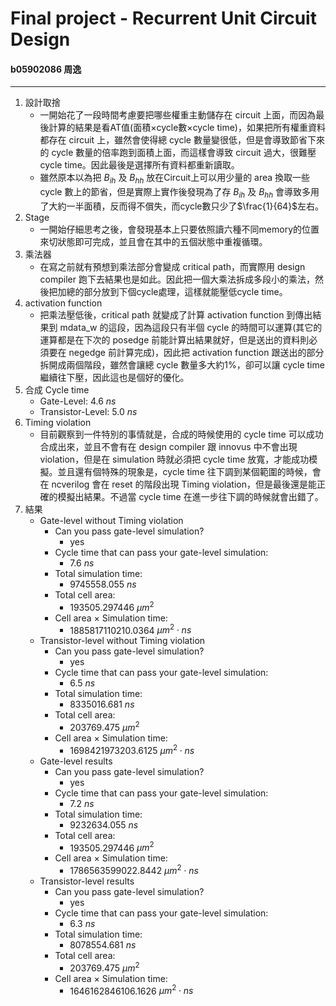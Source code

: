 # Final project - Recurrent Unit Circuit Design 
#### b05902086 周逸
---
1. 設計取捨
    * 一開始花了一段時間考慮要把哪些權重主動儲存在 circuit 上面，而因為最後計算的結果是看AT值(面積$\times$cycle數$\times$cycle time)，如果把所有權重資料都存在 circuit 上，雖然會使得總 cycle 數量變很低，但是會導致節省下來的 cycle 數量的倍率跑到面積上面，而這樣會導致 circuit 過大，很難壓 cycle time。因此最後是選擇所有資料都重新讀取。
    * 雖然原本以為把 $B_{ih}$ 及 $B_{hh}$ 放在Circuit上可以用少量的 area 換取一些 cycle 數上的節省，但是實際上實作後發現為了存 $B_{ih}$ 及 $B_{hh}$ 會導致多用了大約一半面積，反而得不償失，而cycle數只少了$\frac{1}{64}$左右。
2. Stage
    * 一開始仔細思考之後，會發現基本上只要依照讀六種不同memory的位置來切狀態即可完成，並且會在其中的五個狀態中重複循環。
3. 乘法器
    * 在寫之前就有預想到乘法部分會變成 critical path，而實際用 design compiler 跑下去結果也是如此。因此把一個大乘法拆成多段小的乘法，然後把加總的部分放到下個cycle處理，這樣就能壓低cycle time。
4. activation function
    * 把乘法壓低後，critical path 就變成了計算 activation function 到傳出結果到 mdata_w 的這段，因為這段只有半個 cycle 的時間可以運算(其它的運算都是在下次的 posedge 前能計算出結果就好，但是送出的資料則必須要在 negedge 前計算完成)，因此把 activation function 跟送出的部分拆開成兩個階段，雖然會讓總 cycle 數量多大約1%，卻可以讓 cycle time 繼續往下壓，因此這也是個好的優化。
5. 合成 Cycle time
    * Gate-Level: $4.6$ $ns$
    * Transistor-Level: $5.0$ $ns$
5. Timing violation
    * 目前觀察到一件特別的事情就是，合成的時候使用的 cycle time 可以成功合成出來，並且不會有在 design compiler 跟 innovus 中不會出現 violation，但是在 simulation 時就必須把 cycle time 放寬，才能成功模擬。並且還有個特殊的現象是，cycle time 往下調到某個範圍的時候，會在 ncverilog 會在 reset 的階段出現 Timing violation，但是最後還是能正確的模擬出結果。不過當 cycle time 在進一步往下調的時候就會出錯了。
6. 結果
    * Gate-level without Timing violation
        * Can you pass gate-level simulation?
            * yes
        * Cycle time that can pass your gate-level simulation:
            * $7.6$ $ns$
        * Total simulation time:
            * $9745558.055$ $ns$
        * Total cell area: 
            * $193505.297446$ $\mu{m^2}$
        * Cell area $\times$ Simulation time: 
            * $1885817110210.0364$ $\mu{m^2}\cdot{ns}$
    * Transistor-level without Timing violation
        * Can you pass gate-level simulation?
            * yes
        * Cycle time that can pass your gate-level simulation:
            * $6.5$ $ns$
        * Total simulation time:
            * $8335016.681$ $ns$
        * Total cell area: 
            * $203769.475$ $\mu{m^2}$
        * Cell area $\times$ Simulation time: 
            * $1698421973203.6125$ $\mu{m^2}\cdot{ns}$
    * Gate-level results
        * Can you pass gate-level simulation?
            * yes
        * Cycle time that can pass your gate-level simulation:
            * $7.2$ $ns$ 
        * Total simulation time:
            * $9232634.055$ $ns$
        * Total cell area: 
            * $193505.297446$ $\mu{m^2}$
        * Cell area $\times$ Simulation time: 
            * $1786563599022.8442$ $\mu{m^2}\cdot{ns}$
    * Transistor-level results
        * Can you pass gate-level simulation?
            * yes
        * Cycle time that can pass your gate-level simulation:
            * $6.3$ $ns$ 
        * Total simulation time:
            * $8078554.681$ $ns$
        * Total cell area: 
            * $203769.475$ $\mu{m^2}$
        * Cell area $\times$ Simulation time: 
            * $1646162846106.1626$ $\mu{m^2}\cdot{ns}$